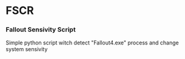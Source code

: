 # FSCR
### Fallout Sensivity Script

Simple python script witch detect "Fallout4.exe" process and change system sensivity
